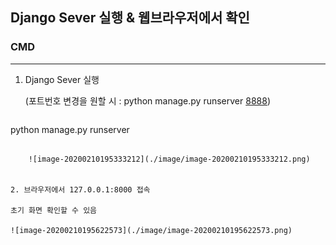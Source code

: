 ## Django Sever 실행 & 웹브라우저에서 확인

### CMD

---

1. Django Sever 실행

   (포트번호 변경을 원할 시 : python manage.py runserver <u>8888</u>)
   
   ```shell
python manage.py runserver
   ```
   
   ​	![image-20200210195333212](./image/image-20200210195333212.png)


2. 브라우저에서 127.0.0.1:8000 접속

   초기 화면 확인할 수 있음

   ![image-20200210195622573](./image/image-20200210195622573.png)
